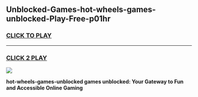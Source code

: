 
## Unblocked-Games-hot-wheels-games-unblocked-Play-Free-p01hr
<h3>
<a href="https://premium76.site?title=hot-wheels-games-unblocked&ref=22A">CLICK TO PLAY</a></h3>
<hr>

<h3>
<a href="https://premium76.site?title=hot-wheels-games-unblocked&ref=22A">CLICK 2 PLAY</a>
  
</h3>

<a href="https://premium76.site?title=hot-wheels-games-unblocked&ref=22A"><img src="https://clearcache.store/games.png"></a>


**hot-wheels-games-unblocked games unblocked: Your Gateway to Fun and Accessible Online Gaming**
